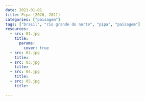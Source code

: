 ```yaml
---
date: 2021-01-01
title: Pipa (2020, 2021)
categories: ["paisagem"]
tags: ["brasil", "rio grande do norte", "pipa", "paisagem"]
resources:
  - src: 01.jpg
    title: 
      params:
        cover: true
  - src: 02.jpg
    title: 
  - src: 03.jpg
    title: 
  - src: 04.jpg
    title: 
  - src: 05.jpg
    title: 

---
```

